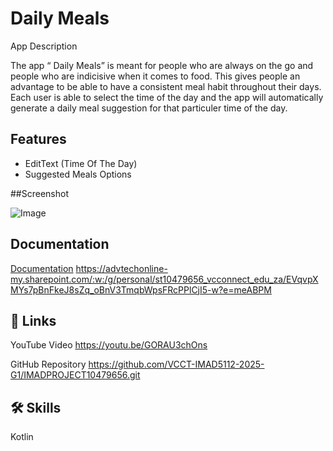 
# Daily Meals

App Description 

The app “ Daily Meals” is meant for people who are always on the go and people who are indicisive when it comes to food. 
This gives people an advantage to be able to have a consistent meal habit throughout their days.
Each user is able to select the time of the day and the app will automatically generate a daily meal suggestion for that particuler time of the day.





## Features

- EditText (Time Of The Day)
- Suggested Meals Options

##Screenshot

![Image](https://github.com/user-attachments/assets/221f79f9-3110-49d1-8c88-f734771aff6b)



## Documentation

[Documentation](https://linktodocumentation)
https://advtechonline-my.sharepoint.com/:w:/g/personal/st10479656_vcconnect_edu_za/EVqvpXMYs7pBnFkeJ8sZq_oBnV3TmqbWpsFRcPPlCjI5-w?e=meABPM



## 🔗 Links
YouTube Video https://youtu.be/GORAU3chOns

GitHub Repository 
https://github.com/VCCT-IMAD5112-2025-G1/IMADPROJECT10479656.git
## 🛠 Skills
Kotlin 

